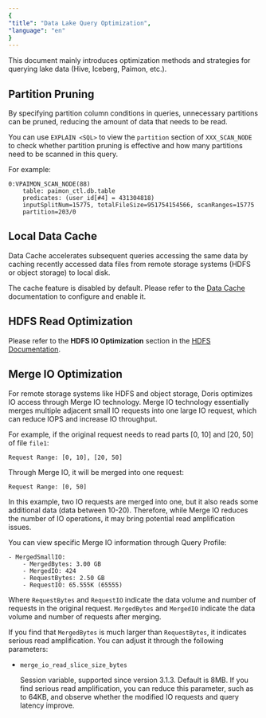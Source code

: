 ```yaml
---
{
"title": "Data Lake Query Optimization",
"language": "en"
}
---
```


This document mainly introduces optimization methods and strategies for querying lake data (Hive, Iceberg, Paimon, etc.).

## Partition Pruning

By specifying partition column conditions in queries, unnecessary partitions can be pruned, reducing the amount of data that needs to be read.

You can use `EXPLAIN <SQL>` to view the `partition` section of `XXX_SCAN_NODE` to check whether partition pruning is effective and how many partitions need to be scanned in this query.

For example:

```
0:VPAIMON_SCAN_NODE(88)
    table: paimon_ctl.db.table
    predicates: (user_id[#4] = 431304818)
    inputSplitNum=15775, totalFileSize=951754154566, scanRanges=15775
    partition=203/0
```

## Local Data Cache

Data Cache accelerates subsequent queries accessing the same data by caching recently accessed data files from remote storage systems (HDFS or object storage) to local disk.

The cache feature is disabled by default. Please refer to the [Data Cache](../data-cache.md) documentation to configure and enable it.

## HDFS Read Optimization

Please refer to the **HDFS IO Optimization** section in the [HDFS Documentation](../storages/hdfs.md).

## Merge IO Optimization

For remote storage systems like HDFS and object storage, Doris optimizes IO access through Merge IO technology. Merge IO technology essentially merges multiple adjacent small IO requests into one large IO request, which can reduce IOPS and increase IO throughput.

For example, if the original request needs to read parts [0, 10] and [20, 50] of file `file1`:

```
Request Range: [0, 10], [20, 50]
```

Through Merge IO, it will be merged into one request:

```
Request Range: [0, 50]
```

In this example, two IO requests are merged into one, but it also reads some additional data (data between 10-20). Therefore, while Merge IO reduces the number of IO operations, it may bring potential read amplification issues.

You can view specific Merge IO information through Query Profile:

```
- MergedSmallIO:
    - MergedBytes: 3.00 GB
    - MergedIO: 424
    - RequestBytes: 2.50 GB
    - RequestIO: 65.555K (65555)
```

Where `RequestBytes` and `RequestIO` indicate the data volume and number of requests in the original request. `MergedBytes` and `MergedIO` indicate the data volume and number of requests after merging.

If you find that `MergedBytes` is much larger than `RequestBytes`, it indicates serious read amplification. You can adjust it through the following parameters:

- `merge_io_read_slice_size_bytes`

    Session variable, supported since version 3.1.3. Default is 8MB. If you find serious read amplification, you can reduce this parameter, such as to 64KB, and observe whether the modified IO requests and query latency improve.
